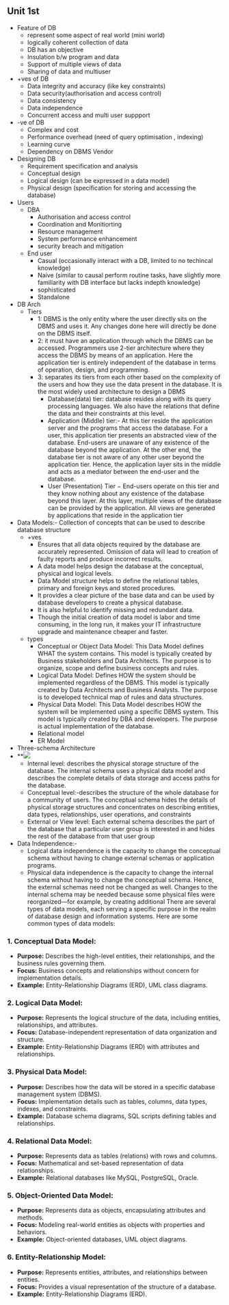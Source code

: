 ## Unit 1st 
- Feature of DB
	- represent some aspect of real world (mini world)
	- logically coherent collection of data 
	- DB has an objective
	- Insulation b/w program and data 
	- Support of multiple views of data 
	- Sharing of data and multiuser
- +ves of DB
	- Data integrity and accuracy (like key constraints)
	- Data security(authorisation and access control)
	- Data consistency
	- Data independence
	- Concurrent access and multi user suppport
- -ve of DB
	- Complex and cost
	- Performance overhead (need of query optimisation , indexing)
	- Learning curve
	- Dependency on DBMS Vendor
- Designing DB
	- Requirement specification and analysis
	- Conceptual design
	- Logical design (can be expressed in a data model)
	- Physical design (specification for storing and accessing the database)
- Users
	- DBA
		- Authorisation and access control
		- Coordination and Monitiorting 
		- Resource management 
		- System performance enhancement
		- security breach and mitigation
	- End user
		- Casual (occasionally interact with a DB, limited to no techincal knowledge)
		- Naive (similar to causal  perform routine tasks, have slightly more familiarity with DB interface but lacks indepth knowledge)
		- sophisticated 
		- Standalone
- DB Arch
	- Tiers
		- 1: DBMS is the only entity where the user directly sits on the DBMS and uses it. Any changes done here will directly be done on the DBMS itself.
		- 2: it must have an application through which the DBMS can be accessed. Programmers use 2-tier architecture where they access the DBMS by means of an application. Here the application tier is entirely independent of the database in terms of operation, design, and programming.
		- 3: separates its tiers from each other based on the complexity of the users and how they use the data present in the database. It is the most widely used architecture to design a DBMS
			- Database(data) tier: database resides along with its query processing languages. We also have the relations that define the data and their constraints at this level.
			- Application (Middle) tier:- At this tier reside the application server and the programs that access the database. For a user, this application tier presents an abstracted view of the database. End-users are unaware of any existence of the database beyond the application. At the other end, the database tier is not aware of any other user beyond the application tier. Hence, the application layer sits in the middle and acts as a mediator between the end-user and the database.
			- User (Presentation) Tier − End-users operate on this tier and they know nothing about any existence of the database beyond this layer. At this layer, multiple views of the database can be provided by the application. All views are generated by applications that reside in the application tier
- Data Models:- Collection of concepts that can be used to describe database structure
	- +ves 
		- Ensures that all data objects required by the database are accurately represented. Omission of data will lead to creation of faulty reports and produce incorrect results.
		- A data model helps design the database at the conceptual, physical and logical levels.
		- Data Model structure helps to define the relational tables, primary and foreign keys and stored procedures.
		- It provides a clear picture of the base data and can be used by database developers to create a physical database.
		- It is also helpful to identify missing and redundant data.
		- Though the initial creation of data model is labor and time consuming, in the long run, it makes your IT infrastructure upgrade and maintenance cheaper and faster.
	- types
		- Conceptual or Object Data Model: This Data Model defines WHAT the system contains. This model is typically created by Business stakeholders and Data Architects. The purpose is to organize, scope and define business concepts and rules.
		- Logical Data Model: Defines HOW the system should be implemented regardless of the DBMS. This model is typically created by Data Architects and Business Analysts. The purpose is to developed technical map of rules and data structures.
		- Physical Data Model: This Data Model describes HOW the system will be implemented using a specific DBMS system. This model is typically created by DBA and developers. The purpose is actual implementation of the database.
		- Relational model
		- ER Model
- Three-schema Architecture
- **![](https://lh7-us.googleusercontent.com/xpCWJC8g3D0Y1LzYQXi2Xfv-INXqtoDxqIGVqkrIxZlGdaxmyag3fwWX6jDMWK2lFW05pko4F2UV6hL8Ces3tadtl65DxFiLn3dGveTPjVVh5k1fnkcSXOyjAGDYu1Q64Ehg44xqhDOX3oVCFn-OQ_M)
	- Internal level: describes the physical storage structure of the database. The internal schema uses a physical data model and describes the complete details of data storage and access paths for the database.
	- Conceptual level:-describes the structure of the whole database for a community of users. The conceptual schema hides the details of physical storage structures and concentrates on describing entities, data types, relationships, user operations, and constraints
	- External or View level: Each external schema describes the part of the database that a particular user group is interested in and hides the rest of the database from that user group
- Data Independence:- 
	- Logical data independence is the capacity to change the conceptual schema without having to change external schemas or application programs.
	- Physical data independence is the capacity to change the internal schema without having to change the conceptual schema. Hence, the external schemas need not be changed as well. Changes to the internal schema may be needed because some physical files were reorganized—for example, by creating additional
There are several types of data models, each serving a specific purpose in the realm of database design and information systems. Here are some common types of data models:

### 1. **Conceptual Data Model:**
   - **Purpose:** Describes the high-level entities, their relationships, and the business rules governing them.
   - **Focus:** Business concepts and relationships without concern for implementation details.
   - **Example:** Entity-Relationship Diagrams (ERD), UML class diagrams.

### 2. **Logical Data Model:**
   - **Purpose:** Represents the logical structure of the data, including entities, relationships, and attributes.
   - **Focus:** Database-independent representation of data organization and structure.
   - **Example:** Entity-Relationship Diagrams (ERD) with attributes and relationships.

### 3. **Physical Data Model:**
   - **Purpose:** Describes how the data will be stored in a specific database management system (DBMS).
   - **Focus:** Implementation details such as tables, columns, data types, indexes, and constraints.
   - **Example:** Database schema diagrams, SQL scripts defining tables and relationships.

### 4. **Relational Data Model:**
   - **Purpose:** Represents data as tables (relations) with rows and columns.
   - **Focus:** Mathematical and set-based representation of data relationships.
   - **Example:** Relational databases like MySQL, PostgreSQL, Oracle.

### 5. **Object-Oriented Data Model:**
   - **Purpose:** Represents data as objects, encapsulating attributes and methods.
   - **Focus:** Modeling real-world entities as objects with properties and behaviors.
   - **Example:** Object-oriented databases, UML object diagrams.

### 6. **Entity-Relationship Model:**
   - **Purpose:** Represents entities, attributes, and relationships between entities.
   - **Focus:** Provides a visual representation of the structure of a database.
   - **Example:** Entity-Relationship Diagrams (ERD).
